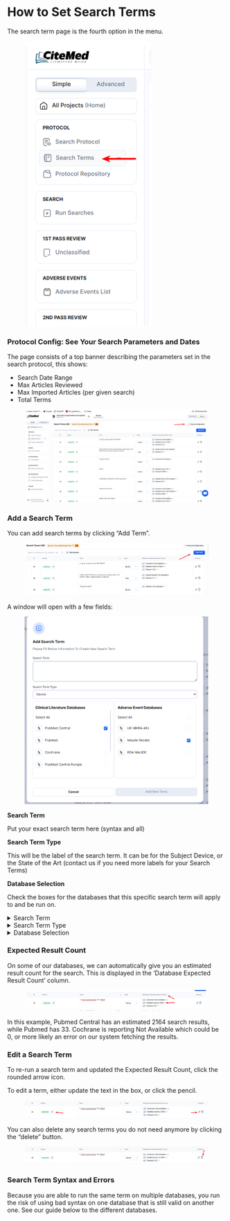 # How to Set Search Terms

The search term page is the fourth option in the menu.

<figure><img src="../.gitbook/assets/sterms menu.png" alt=""><figcaption></figcaption></figure>

### Protocol Config: See Your Search Parameters and Dates

The page consists of a top banner describing the parameters set in the search protocol, this shows:

* Search Date Range
* Max Articles Reviewed
* Max Imported Articles (per given search)
* Total Terms

<figure><img src="../.gitbook/assets/protocol config.png" alt=""><figcaption></figcaption></figure>



### Add a Search Term

You can add search terms by clicking “Add Term”.

<figure><img src="../.gitbook/assets/add term.png" alt=""><figcaption></figcaption></figure>

A window will open with a few fields:



<figure><img src="../.gitbook/assets/search term fields.png" alt=""><figcaption></figcaption></figure>

**Search Term**

Put your exact search term here (syntax and all)

**Search Term Type**

This will be the label of the search term. It can be for the Subject Device, or the State of the Art (contact us if you need more labels for your Search Terms)

**Database Selection**

Check the boxes for the databases that this specific search term will apply to and be run on.

<details>

<summary>Search Term</summary>

Put your exact search term here (syntax and all)

</details>

<details>

<summary>Search Term Type</summary>

This will be the label of the search term. It can be for the Subject Device, or the State of the Art (contact us if you need more labels for your Search Terms)

</details>

<details>

<summary>Database Selection</summary>

Check the boxes for the databases that this specific search term will apply to and be run on.

</details>



### Expected Result Count

On some of our databases, we can automatically give you an estimated result count for the search. This is displayed in the ‘Database Expected Result Count’ column.

<figure><img src="../.gitbook/assets/expected count.png" alt=""><figcaption></figcaption></figure>

In this example, Pubmed Central has an estimated 2164 search results, while Pubmed has 33. Cochrane is reporting Not Available which could be 0, or more likely an error on our system fetching the results.



### Edit a Search Term

To re-run a search term and updated the Expected Result Count, click the rounded arrow icon.

To edit a term, either update the text in the box, or click the pencil.

<figure><img src="../.gitbook/assets/edit term.png" alt=""><figcaption></figcaption></figure>

You can also delete any search terms you do not need anymore by clicking the “delete” button.

<figure><img src="../.gitbook/assets/delete term.png" alt=""><figcaption></figcaption></figure>



### Search Term Syntax and Errors

Because you are able to run the same term on multiple databases, you run the risk of using bad syntax on one database that is still valid on another one. See our guide below to the different databases.





